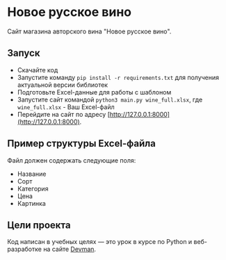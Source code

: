 # Новое русское вино

Сайт магазина авторского вина "Новое русское вино".

## Запуск

- Скачайте код
- Запустите команду `pip install -r requirements.txt` для получения актуальной версии библиотек
- Подготовьте Excel-данные для работы с шаблоном
- Запустите сайт командой `python3 main.py wine_full.xlsx`, где `wine_full.xlsx` - Ваш Excel-файл
- Перейдите на сайт по адресу [http://127.0.0.1:8000](http://127.0.0.1:8000).

## Пример структуры Excel-файла

Файл должен содержать следующие поля:

- Название 
- Сорт 
- Категория 
- Цена 
- Картинка

## Цели проекта

Код написан в учебных целях — это урок в курсе по Python и веб-разработке на сайте [Devman](https://dvmn.org).


